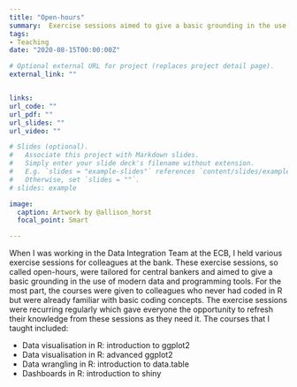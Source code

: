 ```yaml
---
title: "Open-hours"
summary:  Exercise sessions aimed to give a basic grounding in the use of modern data and programming tools
tags:
- Teaching
date: "2020-08-15T00:00:00Z"

# Optional external URL for project (replaces project detail page).
external_link: ""


links:
url_code: ""
url_pdf: ""
url_slides: ""
url_video: ""

# Slides (optional).
#   Associate this project with Markdown slides.
#   Simply enter your slide deck's filename without extension.
#   E.g. `slides = "example-slides"` references `content/slides/example-slides.md`.
#   Otherwise, set `slides = ""`.
# slides: example

image:
  caption: Artwork by @allison_horst
  focal_point: Smart

---
```


When I was working in the Data Integration Team at the ECB, I held various exercise sessions for colleagues at the bank. These exercise sessions, so called open-hours, were tailored for central bankers and aimed to give a basic grounding in the use of modern data and programming tools. For the most part, the courses were given to colleagues who never had coded in R but were already familiar with basic coding concepts. The exercise sessions were recurring regularly which gave everyone the opportunity to refresh their knowledge from these sessions as they need it. The courses that I taught included:

- Data visualisation in R: introduction to ggplot2
- Data visualisation in R: advanced ggplot2
- Data wrangling in R: introduction to data.table
- Dashboards in R: introduction to shiny
